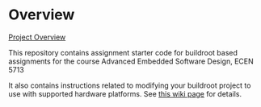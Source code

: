 # Overview

[Project Overview](https://github.com/cu-ecen-5013/final-project-assignment-dwalkes/wiki/Project-Overview)


This repository contains assignment starter code for buildroot based assignments for the course Advanced Embedded Software Design, ECEN 5713

It also contains instructions related to modifying your buildroot project to use with supported hardware platforms.  See [this wiki page](https://github.com/cu-ecen-5013/buildroot-assignments-base/wiki/Supported-Hardware) for details.
